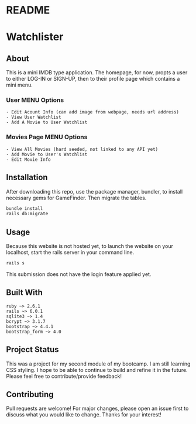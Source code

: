 # README
# Watchlister

## About 
This is a mini IMDB type application. 
The homepage, for now, propts a user to either LOG-IN or SIGN-UP, then to their profile page which contains a mini menu.

### User MENU Options
    - Edit Acount Info (can add image from webpage, needs url address)
    - View User Watchlist
    - Add A Movie to User Watchlist

### Movies Page MENU Options
    - View All Movies (hard seeded, not linked to any API yet)
    - Add Movie to User's Watchlist
    - Edit Movie Info 







## Installation
After downloading this repo, use the package manager, bundler, to install necessary gems for GameFinder. Then migrate the tables. 
```bash
bundle install 
rails db:migrate
```
## Usage
Because this website is not hosted yet,
to launch the website on your localhost, start the rails server in your command line.
```bash
rails s
```
This submission does not have the login feature applied yet.

## Built With 
```
ruby ~> 2.6.1
rails ~> 6.0.1
sqlite3 ~> 1.4
bcrypt ~> 3.1.7 
bootstrap ~> 4.4.1
bootstrap_form ~> 4.0
```
## Project Status
This was a project for my second module of my bootcamp. I am still learning CSS styling. I hope to be able to continue to build and refine it in the future. Please feel free to contribute/provide feedback! 
## Contributing
Pull requests are welcome! For major changes, please open an issue first to discuss what you would like to change. Thanks for your interest!
